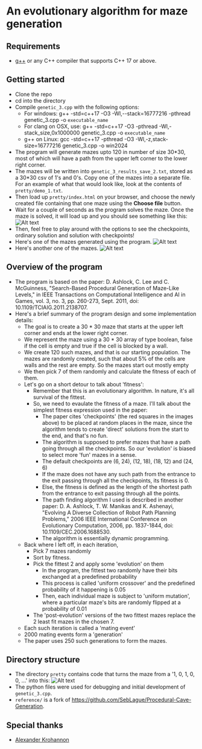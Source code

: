 # An evolutionary algorithm for maze generation 

## Requirements

* [g++](https://gcc.gnu.org/) or any C++ compiler that supports C++ 17 or above.

## Getting started

* Clone the repo
* cd into the directory
* Compile `genetic_3.cpp` with the following options: 
    * For windows: g++ -std=c++17 -O3 -Wl,--stack=16777216 -pthread genetic_3.cpp -o `executable_name`
    * For clang on OSX, use: g++ -std=c++17 -O3 -pthread -Wl,-stack_size,0x1000000 genetic_3.cpp -o `executable_name`
    * g++ on Linux: gcc -std=c++17 -pthread -O3 -Wl,-z,stack-size=16777216 genetic_3.cpp -o win2024
* The program will generate mazes upto 120 in number of size 30*30, most of which will have a path from the upper left corner to the lower right corner.
* The mazes will be written into `genetic_3_results_save_2.txt`, stored as a 30*30 csv of 1's and 0's. Copy one of the mazes into a separate file. For an example of what that would look like, look at the contents of `pretty/demo_1.txt`.
* Then load up `pretty/index.html` on your browser, and choose the newly created file containing that one maze using the **Choose file** button. 
* Wait for a couple of seconds as the program solves the maze. Once the maze is solved, it will load up and you should see something like this:
![Alt text](images/no_solution_showing.PNG "No solution showing.")
* Then, feel free to play around with the options to see the checkpoints, ordinary solution and solution with checkpoints! 
* Here's one of the mazes generated using the program.
![Alt text](images/m1.PNG "A result from the program")
* Here's another one of the mazes.
![Alt text](images/m2.PNG "A result from the program")
## Overview of the program

* The program is based on the paper: D. Ashlock, C. Lee and C. McGuinness, "Search-Based Procedural Generation of Maze-Like Levels," in IEEE Transactions on Computational Intelligence and AI in Games, vol. 3, no. 3, pp. 260-273, Sept. 2011, doi: 10.1109/TCIAIG.2011.2138707.
* Here's a brief summary of the program design and some implementation details:
    * The goal is to create a 30 * 30 maze that starts at the upper left corner and ends at the lower right corner.
    * We represent the maze using a 30 * 30 array of type boolean, false if the cell is empty and true if the cell is blocked by a wall.
    * We create 120 such mazes, and that is our starting population. The mazes are randomly created, such that about 5% of the cells are walls and the rest are empty. So the mazes start out mostly empty
    * We then pick 7 of them randomly and calculate the fitness of each of them. 
    * Let's go on a short detour to talk about 'fitness':
        * Remember that this is an evolutionary algorithm. In nature, it's all survival of the fittest.
        * So, we need to evaulate the fitness of a maze. I'll talk about the simplest fitness expression used in the paper:
            * The paper cites 'checkpoints' (the red squares in the images above) to be placed at random places in the maze, since the algorithm tends to create 'direct' solutions from the start to the end, and that's no fun.
            * The algorithm is supposed to prefer mazes that have a path going through all the checkpoints. So our 'evolution' is biased to select more 'fun' mazes in a sense. 
            * The default checkpoints are (6, 24), (12, 18), (18, 12) and (24, 6)
            * If the maze does not have any such path from the entrance to the exit passing through all the checkpoints, its fitness is 0.
            * Else, the fitness is defined as the length of the shortest path from the entrance to exit passing through all the points. 
            * The path finding algorithm I used is described in another paper: D. A. Ashlock, T. W. Manikas and K. Ashenayi, "Evolving A Diverse Collection of Robot Path Planning Problems," 2006 IEEE International Conference on Evolutionary Computation, 2006, pp. 1837-1844, doi: 10.1109/CEC.2006.1688530.
            * The algorithm is essentially dynamic programming.
    * Back where I left off, in each iteration, 
        * Pick 7 mazes randomly
        * Sort by fitness.
        * Pick the fittest 2 and apply some 'evolution' on them 
            * In the program, the fittest two randomly have their bits exchanged at a predefined probability
            * This process is called 'uniform crossover' and the predefined probability of it happening is 0.05
            * Then, each individual maze is subject to 'uniform mutation', where a particular maze's bits are randomly flipped at a probability of 0.01
        * The 'post-evolution' versions of the two fittest mazes replace the 2 least fit mazes in the chosen 7.
    * Each such iteration is called a 'mating event'
    * 2000 mating events form a 'generation'
    * The paper uses 250 such generations to form the mazes.

## Directory structure
* The directory `pretty` contains code that turns the maze from a '1, 0, 1, 0, 0, ...' into this:
![Alt text](images/m2.PNG "A result from the program")
* The python files were used for debugging and initial development of `genetic_3.cpp`.
* `reference/` is a fork of https://github.com/SebLague/Procedural-Cave-Generation.

## Special thanks
* [Alexander Krohannon](https://soic.iupui.edu/people/alexander-krohannon/)
